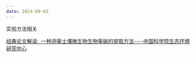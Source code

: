 ```yaml
---
date: 2024-09-03
---
```


实验方法相关

[经典论文解读: 一种测量土壤微生物生物量碳的提取方法----中国科学院生态环境研究中心](https://rcees.cas.cn/jz/202407/t20240723_7234492.html)







